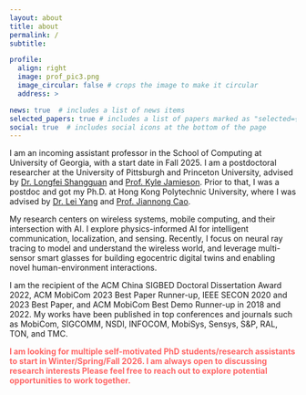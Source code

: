 ```yaml
---
layout: about
title: about
permalink: /
subtitle: 

profile:
  align: right
  image: prof_pic3.png
  image_circular: false # crops the image to make it circular
  address: >

news: true  # includes a list of news items
selected_papers: true # includes a list of papers marked as "selected={true}"
social: true  # includes social icons at the bottom of the page
---
```


I am an incoming assistant professor in the School of Computing at University of Georgia, with a start date in Fall 2025. I am a postdoctoral researcher at the University of Pittsburgh and Princeton University, advised by [Dr. Longfei Shangguan](https://shanggdlk.github.io/) and [Prof. Kyle Jamieson](https://www.cs.princeton.edu/~kylej/). Prior to that, I was a postdoc and got my Ph.D. at Hong Kong Polytechnic University, where I was advised by [Dr. Lei Yang](https://web.comp.polyu.edu.hk/csyanglei/#/pages/profile/about) and [Prof. Jiannong Cao](https://www4.comp.polyu.edu.hk/~csjcao/). 

My research centers on wireless systems, mobile computing, and their intersection with AI. I explore physics-informed AI for intelligent communication, localization, and sensing. Recently, I focus on neural ray tracing to model and understand the wireless world, and leverage multi-sensor smart glasses for building egocentric digital twins and enabling novel human-environment interactions.

I am the recipient of the ACM China SIGBED Doctoral Dissertation Award 2022, ACM MobiCom 2023 Best Paper Runner-up, IEEE SECON 2020 and 2023 Best Paper, and ACM MobiCom Best Demo Runner-up in 2018 and 2022. My works have been published in top conferences and journals such as MobiCom, SIGCOMM, NSDI, INFOCOM, MobiSys, Sensys, S&P, RAL, TON, and TMC.

<p><strong style="color:#FF6666;">I am looking for multiple self-motivated PhD students/research assistants to start in Winter/Spring/Fall 2026. I am always open to discussing research interests Please feel free to reach out to explore potential opportunities to work together.</strong></p>

<!-- Write your biography here. Tell the world about yourself. Link to your favorite [subreddit](http://reddit.com). You can put a picture in, too. The code is already in, just name your picture `prof_pic.jpg` and put it in the `img/` folder.

Put your address / P.O. box / other info right below your picture. You can also disable any of these elements by editing `profile` property of the YAML header of your `_pages/about.md`. Edit `_bibliography/papers.bib` and Jekyll will render your [publications page](/al-folio/publications/) automatically.

Link to your social media connections, too. This theme is set up to use [Font Awesome icons](http://fortawesome.github.io/Font-Awesome/) and [Academicons](https://jpswalsh.github.io/academicons/), like the ones below. Add your Facebook, Twitter, LinkedIn, Google Scholar, or just disable all of them. -->
